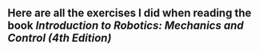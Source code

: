 ## Here are all the exercises I did when reading the book _Introduction to Robotics: Mechanics and Control (4th Edition)_ 
